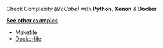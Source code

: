 Check Complexity _(McCabe)_ with **Python**, **Xenon** & **Docker** 

**[See other examples](https://github.com/dailymotion/gazr/tree/master/examples)**

* [Makefile](https://github.com/dailymotion/gazr/tree/master/examples/complexity_python_xenon/Makefile)
* [Dockerfile](https://github.com/dailymotion/gazr/tree/master/examples/complexity_python_xenon/Dockerfile)
